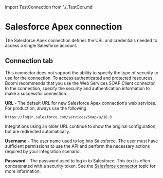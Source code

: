 import TestConnection from './_TestCon.md'

# Salesforce Apex connection

<head>
  <meta name="guidename" content="Integration"/>
  <meta name="context" content="GUID-830f34ad-5f8c-4344-a79c-aa0d12ffcd1c"/>
</head>


The Salesforce Apex connection defines the URL and credentials needed to access a single Salesforce account.

## Connection tab 
This connector does not support the ability to specify the type of security to use for the connection. To access authenticated and protected resources, Boomi recommends that you use the Web Services SOAP Client connector. In the connection, specify the security and authentication information to make a successful connection.

**URL** - 
The default URL for new Salesforce Apex connection’s web services. For production, always use the following:

`https://login.salesforce.com/services/Soap/u/18.0`

Integrations using an older URL continue to show the original configuration, but are redirected automatically.

**Username** - 
The user name used to log into Salesforce. The user must have sufficient permissions to use the API and perform the necessary actions required by your Integration scenario.

**Password** - 
The password used to log in to Salesforce. This text is often concatenated with a security token. See the [Salesforce connector](../Connectors/r-atm-Salesforce_Connector_6ff3c702-e986-41a1-be5b-a00e76ded0a5.md) topic for more information.

<TestConnection />